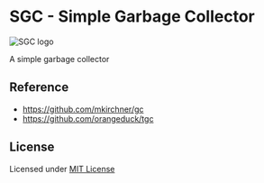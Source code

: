 # SGC - Simple Garbage Collector

![SGC logo](assets/_sgc_instance.png)

A simple garbage collector

## Reference

- https://github.com/mkirchner/gc
- https://github.com/orangeduck/tgc

## License

Licensed under [MIT License](LICENSE)
